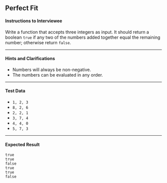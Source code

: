 ## Perfect Fit

#### Instructions to Interviewee
Write a function that accepts three integers as input. It should return a boolean `true` if any two of the numbers added together equal the remaining number; otherwise return `false`.

---
#### Hints and Clarifications
- Numbers will always be non-negative.
- The numbers can be evaluated in any order.

---
#### Test Data
- `1, 2, 3`
- `8, 2, 6`
- `2, 2, 1`
- `3, 7, 4`
- `4, 4, 0`
- `5, 7, 3`

---
#### Expected Result
```
true
true
false
true
true
false
```
